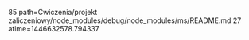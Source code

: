85 path=Ćwiczenia/projekt zaliczeniowy/node_modules/debug/node_modules/ms/README.md
27 atime=1446632578.794337
